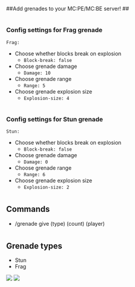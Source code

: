 ##Add grenades to your MC:PE/MC:BE server! ##

#
### Config settings for Frag grenade
`Frag:`
 * Choose whether blocks break on explosion
    * `Block-break: false`
 * Choose grenade damage
    * `Damage: 10`
 * Choose grenade range
    * `Range: 5`
 * Choose grenade explosion size
    * `Explosion-size: 4`
#
### Config settings for Stun grenade
`Stun:`
 * Choose whether blocks break on explosion
    * `Block-break: false`
 * Choose grenade damage
    * `Damage: 0`
 * Choose grenade range
    * `Range: 6`
 * Choose grenade explosion size
    * `Explosion-size: 2`
#
## Commands
* /grenade give (type) (count) (player)
#
## Grenade types
* Stun
* Frag

[![](https://poggit.pmmp.io/shield.state/Grenade)](https://poggit.pmmp.io/p/Grenade)
[![](https://poggit.pmmp.io/shield.dl.total/Grenade)](https://poggit.pmmp.io/p/Grenade)
